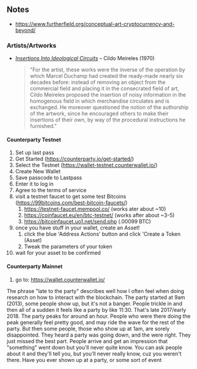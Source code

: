 

## Notes
* <a href="https://www.furtherfield.org/conceptual-art-cryptocurrency-and-beyond/" target="blank">https://www.furtherfield.org/conceptual-art-cryptocurrency-and-beyond/</a>

### Artists/Artworks
* <a href="https://www.daros-latinamerica.net/ensayo/cildo-meireles-insertions-ideological-circuits" target="blank"><em>Insertions Into Ideological Circuits</em></a> – Cildo Meireles (1970)
    > "For the artist, these works were the inverse of the operation by which Marcel Duchamp had created the ready-made nearly six decades before: instead of removing an object from the commercial field and placing it in the consecrated field of art, Cildo Meireles proposed the insertion of noisy information in the homogenous field in which merchandise circulates and is exchanged. He moreover questioned the notion of the authorship of the artwork, since he encouraged others to make their insertions of their own, by way of the procedural instructions he furnished."


#### Counterparty Testnet
1. Set up last pass
1. Get Started (https://counterparty.io/get-started/)
1. Select the Testnet (https://wallet-testnet.counterwallet.io/)
1. Create New Wallet
1. Save passcode to Lastpass
1. Enter it to log in
1. Agree to the terms of service
1. visit a testnet faucet to get some test Bitcoins (https://99bitcoins.com/best-bitcoin-faucets/)
    1. https://testnet-faucet.mempool.co/ (works ater about ~10)
    1. https://coinfaucet.eu/en/btc-testnet/ (works after about ~3-5)
    1. https://bitcoinfaucet.uo1.net/send.php (.00099 BTC)
1. once you have stuff in your wallet, create an Asset!
    1. click the blue 'Address Actions' button and click 'Create a Token (Asset)
    1. Tweak the parameters of your token
1. wait for your asset to be confirmed

#### Counterparty Mainnet
1. go to: https://wallet.counterwallet.io/

The phrase "late to the party" describes well how I often feel when doing research on how to interact with the blockchain. The party started at 9am (2013), some people show up, but it's not a banger. People trickle in and then all of a sudden it feels like a party by like 11:30. That's late 2017/early 2018. The party peaks for around an hour. People who were there doing the peak generally feel pretty good, and may ride the wave for the rest of the party. But then some people, those who show up at 1am, are sorely disappointed. They heard a party was going down, and the were right. They just missed the best part. People arrive and get an impression that "something" went down but you'll never quite know. You can ask people about it and they'll tell you, but you'll never really know, cuz you weren't there.
Have you ever shown up at a party, or some sort of event